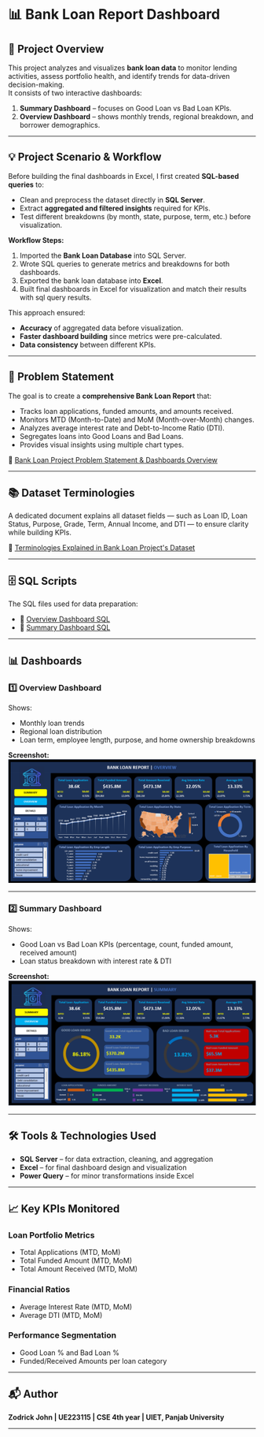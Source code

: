 # 📊 Bank Loan Report Dashboard

## 📌 Project Overview
This project analyzes and visualizes **bank loan data** to monitor lending activities, assess portfolio health, and identify trends for data-driven decision-making.  
It consists of two interactive dashboards:
1. **Summary Dashboard** – focuses on Good Loan vs Bad Loan KPIs.
2. **Overview Dashboard** – shows monthly trends, regional breakdown, and borrower demographics.

---

## 💡 Project Scenario & Workflow
Before building the final dashboards in Excel, I first created **SQL-based queries** to:
- Clean and preprocess the dataset directly in **SQL Server**.
- Extract **aggregated and filtered insights** required for KPIs.
- Test different breakdowns (by month, state, purpose, term, etc.) before visualization.

**Workflow Steps:**
1. Imported the **Bank Loan Database** into SQL Server.
2. Wrote SQL queries to generate metrics and breakdowns for both dashboards.
3. Exported the bank loan database into **Excel**.
4. Built final dashboards in Excel for visualization and match their results with sql query results.

This approach ensured:
- **Accuracy** of aggregated data before visualization.
- **Faster dashboard building** since metrics were pre-calculated.
- **Data consistency** between different KPIs.

---

## 📂 Problem Statement
The goal is to create a **comprehensive Bank Loan Report** that:
- Tracks loan applications, funded amounts, and amounts received.
- Monitors MTD (Month-to-Date) and MoM (Month-over-Month) changes.
- Analyzes average interest rate and Debt-to-Income Ratio (DTI).
- Segregates loans into Good Loans and Bad Loans.
- Provides visual insights using multiple chart types.

📄 [Bank Loan Project Problem Statement & Dashboards Overview](https://drive.google.com/file/d/1Lyw6vaCC73AOuA_bLL3jmHMQDnnXMxLO/view?usp=sharing)

---

## 📚 Dataset Terminologies
A dedicated document explains all dataset fields — such as Loan ID, Loan Status, Purpose, Grade, Term, Annual Income, and DTI — to ensure clarity while building KPIs.

📄 [Terminologies Explained in Bank Loan Project's Dataset](https://drive.google.com/file/d/1yQRrjlv_UVth2iyHErhdqUiGS7qr8HYt/view?usp=sharing)

---

## 🗄 SQL Scripts
The SQL files used for data preparation:
- 📜 [Overview Dashboard SQL](https://github.com/zodrickjohn/Bank-Loan-Report/blob/main/bank%20loan%20%20-%20overview%20dashboard.sql)  
- 📜 [Summary Dashboard SQL](https://github.com/zodrickjohn/Bank-Loan-Report/blob/main/bank%20loan%20%20-%20summary%20dashboard.sql)

---

## 📊 Dashboards

### 1️⃣ Overview Dashboard
Shows:
- Monthly loan trends
- Regional loan distribution
- Loan term, employee length, purpose, and home ownership breakdowns

**Screenshot:**  
![Overview Dashboard](./bank_report_overview.png)

---

### 2️⃣ Summary Dashboard
Shows:
- Good Loan vs Bad Loan KPIs (percentage, count, funded amount, received amount)
- Loan status breakdown with interest rate & DTI

**Screenshot:**  
![Summary Dashboard](./bank_report_summary.png)

---

## 🛠 Tools & Technologies Used
- **SQL Server** – for data extraction, cleaning, and aggregation
- **Excel** – for final dashboard design and visualization
- **Power Query** – for minor transformations inside Excel

---

## 📈 Key KPIs Monitored
### Loan Portfolio Metrics
- Total Applications (MTD, MoM)
- Total Funded Amount (MTD, MoM)
- Total Amount Received (MTD, MoM)

### Financial Ratios
- Average Interest Rate (MTD, MoM)
- Average DTI (MTD, MoM)

### Performance Segmentation
- Good Loan % and Bad Loan %
- Funded/Received Amounts per loan category

---

## 📬 Author
**Zodrick John | UE223115 | CSE 4th year | UIET, Panjab University** 

---
